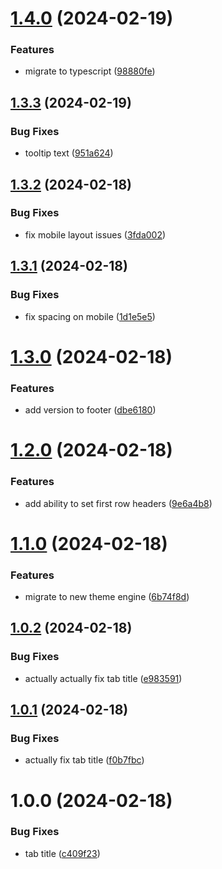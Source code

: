 # [1.4.0](https://github.com/northcutted/excel2markdowntable/compare/v1.3.3...v1.4.0) (2024-02-19)


### Features

* migrate to typescript ([98880fe](https://github.com/northcutted/excel2markdowntable/commit/98880fe1186bfbcc302e045761ededc107c40fcc))

## [1.3.3](https://github.com/northcutted/excel2markdowntable/compare/v1.3.2...v1.3.3) (2024-02-19)


### Bug Fixes

* tooltip text ([951a624](https://github.com/northcutted/excel2markdowntable/commit/951a6245881abb824dcd2b1976f2b0f918ee4333))

## [1.3.2](https://github.com/northcutted/excel2markdowntable/compare/v1.3.1...v1.3.2) (2024-02-18)


### Bug Fixes

* fix mobile layout issues ([3fda002](https://github.com/northcutted/excel2markdowntable/commit/3fda0025559539e44836ed935b7fd8f9329dfe88))

## [1.3.1](https://github.com/northcutted/excel2markdowntable/compare/v1.3.0...v1.3.1) (2024-02-18)


### Bug Fixes

* fix spacing on mobile ([1d1e5e5](https://github.com/northcutted/excel2markdowntable/commit/1d1e5e5572aa039e8a2142215c273e0cfa0fdd8a))

# [1.3.0](https://github.com/northcutted/excel2markdowntable/compare/v1.2.0...v1.3.0) (2024-02-18)


### Features

* add version to footer ([dbe6180](https://github.com/northcutted/excel2markdowntable/commit/dbe61804e04f68fb641fbee4cfb4e5e910b8fda9))

# [1.2.0](https://github.com/northcutted/excel2markdowntable/compare/v1.1.0...v1.2.0) (2024-02-18)


### Features

* add ability to set first row headers ([9e6a4b8](https://github.com/northcutted/excel2markdowntable/commit/9e6a4b8cd24fee0212c3888c926f05192298cb9c))

# [1.1.0](https://github.com/northcutted/excel2markdowntable/compare/v1.0.2...v1.1.0) (2024-02-18)


### Features

* migrate to new theme engine ([6b74f8d](https://github.com/northcutted/excel2markdowntable/commit/6b74f8d54f3590034ab11862e7a5f4f806513123))

## [1.0.2](https://github.com/northcutted/excel2markdowntable/compare/v1.0.1...v1.0.2) (2024-02-18)


### Bug Fixes

* actually actually fix tab title ([e983591](https://github.com/northcutted/excel2markdowntable/commit/e9835914e072ac65f9ae93d75c1373205f5b068e))

## [1.0.1](https://github.com/northcutted/excel2markdowntable/compare/v1.0.0...v1.0.1) (2024-02-18)


### Bug Fixes

* actually fix tab title ([f0b7fbc](https://github.com/northcutted/excel2markdowntable/commit/f0b7fbc020a09a903e2efa3f6a3430c59551fd69))

# 1.0.0 (2024-02-18)


### Bug Fixes

* tab title ([c409f23](https://github.com/northcutted/excel2markdowntable/commit/c409f2322ffa0809595745cf0eefffa16b03089e))
